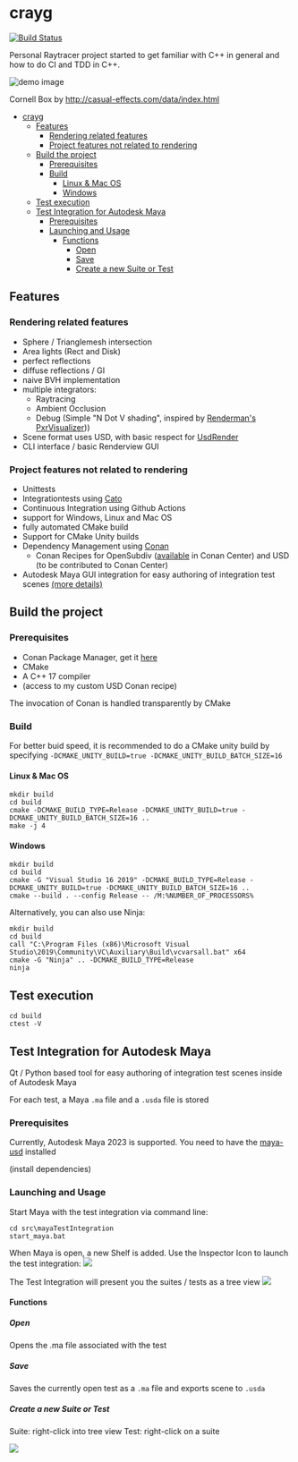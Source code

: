 # crayg

[![Build Status](https://github.com/Latios96/crayg/workflows/Github%20Actions%20CI/badge.svg)](https://github.com/Latios96/crayg/workflows/ccpp/badge.svg)

Personal Raytracer project started to get familiar with C++ in general and how to do CI and TDD in C++.

![demo image](images/CornellBox_Original_GI.png)

Cornell Box by http://casual-effects.com/data/index.html

<!-- TOC -->
* [crayg](#crayg)
  * [Features](#features)
    * [Rendering related features](#rendering-related-features)
    * [Project features not related to rendering](#project-features-not-related-to-rendering)
  * [Build the project](#build-the-project)
    * [Prerequisites](#prerequisites)
    * [Build](#build)
      * [Linux & Mac OS](#linux--mac-os)
      * [Windows](#windows)
  * [Test execution](#test-execution)
  * [Test Integration for Autodesk Maya](#test-integration-for-autodesk-maya)
    * [Prerequisites](#prerequisites)
    * [Launching and Usage](#launching-and-usage)
      * [Functions](#functions)
        * [Open](#open)
        * [Save](#save)
        * [Create a new Suite or Test](#create-a-new-suite-or-test)
<!-- TOC -->

## Features

### Rendering related features

- Sphere / Trianglemesh intersection
- Area lights (Rect and Disk)
- perfect reflections
- diffuse reflections / GI
- naive BVH implementation
- multiple integrators:
  - Raytracing
  - Ambient Occlusion
  - Debug (Simple "N Dot V shading", inspired
    by [Renderman's PxrVisualizer](https://rmanwiki.pixar.com/display/REN24/PxrVisualizer)))
- Scene format uses USD, with basic respect
  for [UsdRender](https://graphics.pixar.com/usd/release/api/usd_render_page_front.html)
- CLI interface / basic Renderview GUI

### Project features not related to rendering

- Unittests
- Integrationtests using [Cato](https://github.com/Latios96/cato)
- Continuous Integration using Github Actions
- support for Windows, Linux and Mac OS
- fully automated CMake build
- Support for CMake Unity builds
- Dependency Management using [Conan](https://conan.io/)
  - Conan Recipes for OpenSubdiv ([available](https://conan.io/center/opensubdiv) in Conan Center) and USD (to be
    contributed to Conan Center)
- Autodesk Maya GUI integration for easy authoring of integration test
  scenes [(more details)](#test-integration-for-autodesk-maya)

## Build the project

### Prerequisites

- Conan Package Manager, get it [here](https://conan.io/downloads.html)
- CMake
- A C++ 17 compiler
- (access to my custom USD Conan recipe)

The invocation of Conan is handled transparently by CMake

### Build

For better buid speed, it is recommended to do a CMake unity build by
specifying `-DCMAKE_UNITY_BUILD=true -DCMAKE_UNITY_BUILD_BATCH_SIZE=16`

#### Linux & Mac OS

```shell
mkdir build
cd build
cmake -DCMAKE_BUILD_TYPE=Release -DCMAKE_UNITY_BUILD=true -DCMAKE_UNITY_BUILD_BATCH_SIZE=16 ..
make -j 4
```

#### Windows

```shell
mkdir build
cd build
cmake -G "Visual Studio 16 2019" -DCMAKE_BUILD_TYPE=Release -DCMAKE_UNITY_BUILD=true -DCMAKE_UNITY_BUILD_BATCH_SIZE=16 ..
cmake --build . --config Release -- /M:%NUMBER_OF_PROCESSORS%
```

Alternatively, you can also use Ninja:

```shell
mkdir build
cd build
call "C:\Program Files (x86)\Microsoft Visual Studio\2019\Community\VC\Auxiliary\Build\vcvarsall.bat" x64
cmake -G "Ninja" .. -DCMAKE_BUILD_TYPE=Release
ninja
```

## Test execution

```shell
cd build
ctest -V
```

## Test Integration for Autodesk Maya

Qt / Python based tool for easy authoring of integration test scenes inside of Autodesk Maya

For each test, a Maya `.ma` file and a `.usda` file is stored

### Prerequisites

Currently, Autodesk Maya 2023 is supported.
You need to have the [maya-usd](https://github.com/Autodesk/maya-usd) installed

(install dependencies)

### Launching and Usage

Start Maya with the test integration via command line:

```shell
cd src\mayaTestIntegration
start_maya.bat
```

When Maya is open, a new Shelf is added. Use the Inspector Icon to launch the test integration:
![](docs/shelf.png)

The Test Integration will present you the suites / tests as a tree view
![](docs/UI_overview.png)

#### Functions

##### Open

Opens the .ma file associated with the test

##### Save

Saves the currently open test as a `.ma` file and exports scene to `.usda`

##### Create a new Suite or Test

Suite: right-click into tree view
Test: right-click on a suite

![](docs/create_new_test_or_suite.png)



